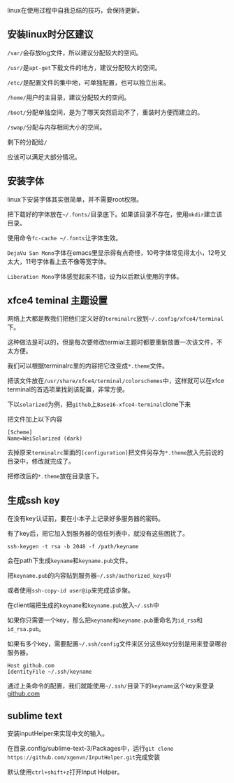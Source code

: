 linux在使用过程中自我总结的技巧，会保持更新。

## 安装linux时分区建议

`/var/`会存放log文件，所以建议分配较大的空间。

`/usr/`是`apt-get`下载文件的地方，建议分配较大的空间。

`/etc/`是配置文件的集中地，可单独配置，也可以独立出来。

`/home/`用户的主目录，建议分配较大的空间。

`/boot/`分配单独空间，是为了哪天突然启动不了，重装时方便而建立的。

`/swap/`分配与内存相同大小的空间。

剩下的分配给`/`

应该可以满足大部分情况。

## 安装字体

linux下安装字体其实很简单，并不需要root权限。

把下载好的字体放在`~/.fonts/`目录底下。如果该目录不存在，使用`mkdir`建立该目录。

使用命令`fc-cache ~/.fonts`让字体生效。

`DejaVu San Mono`字体在emacs里显示得有点奇怪，10号字体常见得太小，12号又太大，11号字体看上去不像等宽字体。

`Liberation Mono`字体感觉起来不错，设为以后默认使用的字体。

## xfce4 teminal 主题设置

网络上大都是教我们把他们定义好的`terminalrc`放到`~/.config/xfce4/terminal`下。

这种做法是可以的，但是每次要修改termial主题时都要重新放置一次该文件，不太方便。

我们可以根据terminalrc里的内容把它改变成`*.theme`文件。

把该文件放在`/usr/share/xfce4/terminal/colorschemes`中，这样就可以在xfce terminal的首选项里找到该配置，非常方便。

下以`solarized`为例，把`github`上`Base16-xfce4-terminal`clone下来

把文件加上以下内容

```
[Scheme]
Name=WeiSolarized (dark)
```

去掉原来`terminalrc`里面的`[configuration]`把文件另存为`*.theme`放入先前说的目录中，修改就完成了。

把修改后的`*.theme`放在目录底下。


## 生成ssh key

在没有key认证前，要在小本子上记录好多服务器的密码。

有了key后，把它加入到服务器的信任列表中，就没有这些困扰了。

```
ssh-keygen -t rsa -b 2048 -f /path/keyname
```

会在path下生成`keyname`和`keyname.pub`文件。

把`keyname.pub`的内容贴到服务器`~/.ssh/authorized_keys`中

或者使用`ssh-copy-id user@ip`来完成该步聚。

在client端把生成的`keyname`和`keyname.pub`放入`~/.ssh`中

如果你只需要一个key，那么把`keyname`和`keyname.pub`重命名为`id_rsa`和`id_rsa.pub`。

如果有多个key，需要配置`~/.ssh/config`文件来区分这些key分别是用来登录哪台服务器。

```
Host github.com
IdentityFile ~/.ssh/keyname
```

通过上条命令的配置，我们就能使用`~/.ssh/`目录下的`keyname`这个key来登录[github.com](https://github.com)

## sublime text

安装inputHelper来实现中文的输入。

在目录.config/sublime-text-3/Packages中，运行`git clone https://github.com/xgenvn/InputHelper.git`完成安装

默认使用`ctrl+shift+z`打开Input Helper。
